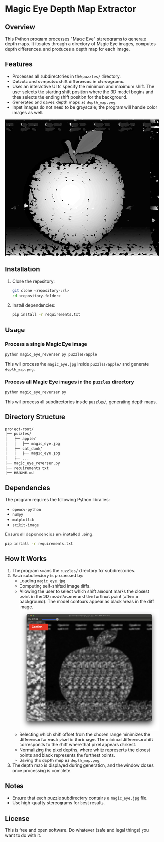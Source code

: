 # Magic Eye Depth Map Extractor

## Overview
This Python program processes "Magic Eye" stereograms to generate depth maps. It iterates through a directory of Magic Eye images, computes depth differences, and produces a depth map for each image.

## Features
- Processes all subdirectories in the `puzzles/` directory.
- Detects and computes shift differences in stereograms.
- Uses an interactive UI to specify the minimum and maximum shift. The user selects the starting shift position where the 3D model begins and then selects the ending shift position for the background.
- Generates and saves depth maps as `depth_map.png`.
- Input images do not need to be grayscale; the program will handle color images as well.

![3D Apple Grayscale Depth Map](./puzzles/apple/depth_map.png)

## Installation

1. Clone the repository:
   ```sh
   git clone <repository-url>
   cd <repository-folder>
   ```

2. Install dependencies:
   ```sh
   pip install -r requirements.txt
   ```

## Usage

### Process a single Magic Eye image
```sh
python magic_eye_reverser.py puzzles/apple
```
This will process the `magic_eye.jpg` inside `puzzles/apple/` and generate `depth_map.png`.

### Process all Magic Eye images in the `puzzles` directory
```sh
python magic_eye_reverser.py
```
This will process all subdirectories inside `puzzles/`, generating depth maps.

## Directory Structure
```
project-root/
│── puzzles/
│   ├── apple/
│   │   ├── magic_eye.jpg
│   ├── cat_dunk/
│   │   ├── magic_eye.jpg
│   ├── ...
│── magic_eye_reverser.py
│── requirements.txt
│── README.md
```

## Dependencies
The program requires the following Python libraries:
- `opencv-python`
- `numpy`
- `matplotlib`
- `scikit-image`

Ensure all dependencies are installed using:
```sh
pip install -r requirements.txt
```

## How It Works

1. The program scans the `puzzles/` directory for subdirectories.
2. Each subdirectory is processed by:
   - Loading `magic_eye.jpg`.
   - Computing self-shifted image diffs.
   - Allowing the user to select which shift amount marks the closest point in the 3D model/scene and the furthest point (often a background). The model contours appear as black areas in the diff image.
     ![Screenshot of max shift selection process](./screenshot.png)
   - Selecting which shift offset from the chosen range minimizes the difference for each pixel in the image. The minimal difference shift corresponds to the shift where that pixel appears darkest.
   - Normalizing the pixel depths, where white represents the closest points and black represents the furthest points.
   - Saving the depth map as `depth_map.png`.
3. The depth map is displayed during generation, and the window closes once processing is complete.

## Notes

- Ensure that each puzzle subdirectory contains a `magic_eye.jpg` file.
- Use high-quality stereograms for best results.

## License

This is free and open software. Do whatever (safe and legal things) you want to do with it.
